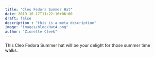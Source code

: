 ```yaml
---
title: "Cleo Fedora Summer Hat"
date: 2019-10-17T11:22:16+06:00
draft: false
description : "this is a meta description"
image: "images/blog/Hat4.png"
author: "Zionette Cleek"
---
```


This Cleo Fedora Summer hat will be your delight for those summer time walks.